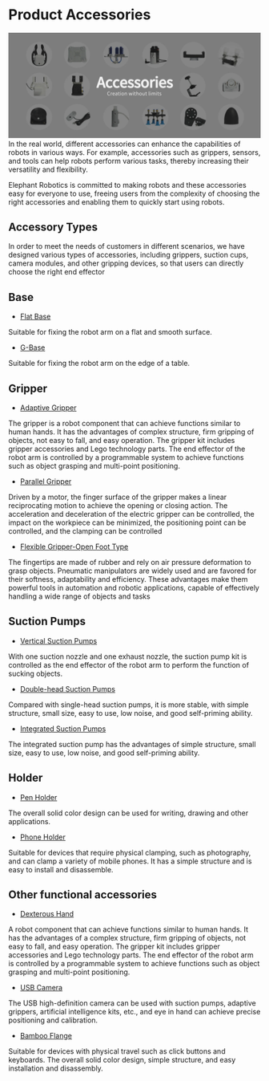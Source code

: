 # Product Accessories
![pi](../../resource/4-SupportAndService/Accessories/Accessories.jpg)
In the real world, different accessories can enhance the capabilities of robots in various ways. For example, accessories such as grippers, sensors, and tools can help robots perform various tasks, thereby increasing their versatility and flexibility.

Elephant Robotics is committed to making robots and these accessories easy for everyone to use, freeing users from the complexity of choosing the right accessories and enabling them to quickly start using robots.

## Accessory Types
In order to meet the needs of customers in different scenarios, we have designed various types of accessories, including grippers, suction cups, camera modules, and other gripping devices, so that users can directly choose the right end effector

## Base<br>

- [Flat Base](Flatbase.md)<br>

Suitable for fixing the robot arm on a flat and smooth surface.

- [G-Base](Gstands_2.0.md)

Suitable for fixing the robot arm on the edge of a table.

## Gripper<br>
- [Adaptive Gripper](AdaptiveGripper.md)<br>

The gripper is a robot component that can achieve functions similar to human hands. It has the advantages of complex structure, firm gripping of objects, not easy to fall, and easy operation. The gripper kit includes gripper accessories and Lego technology parts. The end effector of the robot arm is controlled by a programmable system to achieve functions such as object grasping and multi-point positioning.

- [Parallel Gripper](ParallelGripper.md)<br>

Driven by a motor, the finger surface of the gripper makes a linear reciprocating motion to achieve the opening or closing action. The acceleration and deceleration of the electric gripper can be controlled, the impact on the workpiece can be minimized, the positioning point can be controlled, and the clamping can be controlled

- [Flexible Gripper-Open Foot Type](flexible_gripper_2.md)<br>

The fingertips are made of rubber and rely on air pressure deformation to grasp objects. Pneumatic manipulators are widely used and are favored for their softness, adaptability and efficiency. These advantages make them powerful tools in automation and robotic applications, capable of effectively handling a wide range of objects and tasks

## Suction Pumps<br>
- [Vertical Suction Pumps](pump.md)<br>

With one suction nozzle and one exhaust nozzle, the suction pump kit is controlled as the end effector of the robot arm to perform the function of sucking objects.

- [Double-head Suction Pumps](doublepump.md)<br>

Compared with single-head suction pumps, it is more stable, with simple structure, small size, easy to use, low noise, and good self-priming ability.

- [Integrated Suction Pumps](IntegratedPump.md)<br>

The integrated suction pump has the advantages of simple structure, small size, easy to use, low noise, and good self-priming ability.

## Holder<br>
- [Pen Holder](penHolder.md)<br>

The overall solid color design can be used for writing, drawing and other applications.

- [Phone Holder](phoneHolder.md)<br>

Suitable for devices that require physical clamping, such as photography, and can clamp a variety of mobile phones. It has a simple structure and is easy to install and disassemble.

## Other functional accessories
- [Dexterous Hand](Robothand.md)<br>

A robot component that can achieve functions similar to human hands. It has the advantages of a complex structure, firm gripping of objects, not easy to fall, and easy operation. The gripper kit includes gripper accessories and Lego technology parts. The end effector of the robot arm is controlled by a programmable system to achieve functions such as object grasping and multi-point positioning.

- [USB Camera](USBcamera.md)<br>

The USB high-definition camera can be used with suction pumps, adaptive grippers, artificial intelligence kits, etc., and eye in hand can achieve precise positioning and calibration.

- [Bamboo Flange](bamboo.md)<br>

Suitable for devices with physical travel such as click buttons and keyboards. The overall solid color design, simple structure, and easy installation and disassembly.